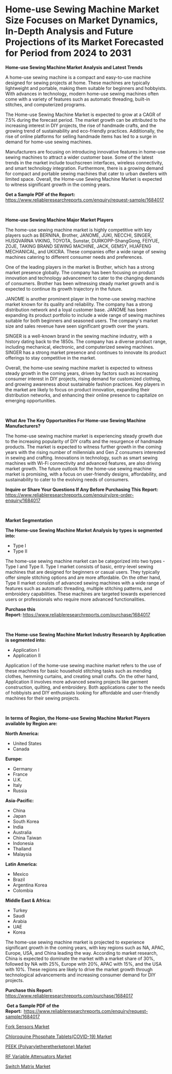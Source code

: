 <p><h1>Home-use Sewing Machine Market Size Focuses on Market Dynamics, In-Depth Analysis and Future Projections of its Market Forecasted for Period from 2024 to 2031</h1></p><p><strong>Home-use Sewing Machine Market Analysis and Latest Trends</strong></p>
<p><p>A home-use sewing machine is a compact and easy-to-use machine designed for sewing projects at home. These machines are typically lightweight and portable, making them suitable for beginners and hobbyists. With advances in technology, modern home-use sewing machines often come with a variety of features such as automatic threading, built-in stitches, and computerized programs.</p><p>The Home-use Sewing Machine Market is expected to grow at a CAGR of 7.5% during the forecast period. The market growth can be attributed to the increasing interest in DIY projects, the rise of handmade crafts, and the growing trend of sustainability and eco-friendly practices. Additionally, the rise of online platforms for selling handmade items has led to a surge in demand for home-use sewing machines.</p><p>Manufacturers are focusing on introducing innovative features in home-use sewing machines to attract a wider customer base. Some of the latest trends in the market include touchscreen interfaces, wireless connectivity, and smart technology integration. Furthermore, there is a growing demand for compact and portable sewing machines that cater to urban dwellers with limited space. Overall, the Home-use Sewing Machine Market is expected to witness significant growth in the coming years.</p></p>
<p><strong>Get a Sample PDF of the Report:&nbsp;</strong> <a href="https://www.reliableresearchreports.com/enquiry/request-sample/1684017">https://www.reliableresearchreports.com/enquiry/request-sample/1684017</a></p>
<p>&nbsp;</p>
<p><strong>Home-use Sewing Machine Major Market Players</strong></p>
<p><p>The home-use sewing machine market is highly competitive with key players such as BERNINA, Brother, JANOME, JUKI, NECCHI, SINGER, HUSQVARNA VIKING, TOYOTA, Sunstar, DURKOPP-ShangGong, FEIYUE, ZOJE, TAKING BRAND SEWING MACHINE, JACK, GEMSY, HUAFENG MECHANICAL, and UKICRA. These companies offer a wide range of sewing machines catering to different consumer needs and preferences.</p><p>One of the leading players in the market is Brother, which has a strong market presence globally. The company has been focusing on product innovation and technology advancement to cater to the changing demands of consumers. Brother has been witnessing steady market growth and is expected to continue its growth trajectory in the future.</p><p>JANOME is another prominent player in the home-use sewing machine market known for its quality and reliability. The company has a strong distribution network and a loyal customer base. JANOME has been expanding its product portfolio to include a wide range of sewing machines suitable for both beginners and seasoned users. The company's market size and sales revenue have seen significant growth over the years.</p><p>SINGER is a well-known brand in the sewing machine industry, with a history dating back to the 1850s. The company has a diverse product range, including mechanical, electronic, and computerized sewing machines. SINGER has a strong market presence and continues to innovate its product offerings to stay competitive in the market.</p><p>Overall, the home-use sewing machine market is expected to witness steady growth in the coming years, driven by factors such as increasing consumer interest in DIY projects, rising demand for customized clothing, and growing awareness about sustainable fashion practices. Key players in the market are likely to focus on product innovation, expanding their distribution networks, and enhancing their online presence to capitalize on emerging opportunities.</p></p>
<p>&nbsp;</p>
<p><strong>What Are The Key Opportunities For Home-use Sewing Machine Manufacturers?</strong></p>
<p><p>The home-use sewing machine market is experiencing steady growth due to the increasing popularity of DIY crafts and the resurgence of handmade products. The market is expected to witness further growth in the coming years with the rising number of millennials and Gen Z consumers interested in sewing and crafting. Innovations in technology, such as smart sewing machines with Wi-Fi connectivity and advanced features, are also driving market growth. The future outlook for the home-use sewing machine market is promising, with a focus on user-friendly designs, affordability, and sustainability to cater to the evolving needs of consumers.</p></p>
<p><strong>Inquire or Share Your Questions If Any Before Purchasing This Report:</strong> <a href="https://www.reliableresearchreports.com/enquiry/pre-order-enquiry/1684017">https://www.reliableresearchreports.com/enquiry/pre-order-enquiry/1684017</a></p>
<p>&nbsp;</p>
<p><strong>Market Segmentation</strong></p>
<p><strong>The Home-use Sewing Machine Market Analysis by types is segmented into:</strong></p>
<p><ul><li>Type I</li><li>Type II</li></ul></p>
<p><p>The home-use sewing machine market can be categorized into two types - Type I and Type II. Type I market consists of basic, entry-level sewing machines that are designed for beginners or casual users. They typically offer simple stitching options and are more affordable. On the other hand, Type II market consists of advanced sewing machines with a wide range of features such as automatic threading, multiple stitching patterns, and embroidery capabilities. These machines are targeted towards experienced users or professionals who require more advanced functionalities.</p></p>
<p><strong>Purchase this Report:&nbsp;</strong><a href="https://www.reliableresearchreports.com/purchase/1684017">https://www.reliableresearchreports.com/purchase/1684017</a></p>
<p>&nbsp;</p>
<p><strong>The Home-use Sewing Machine Market Industry Research by Application is segmented into:</strong></p>
<p><ul><li>Application I</li><li>Application II</li></ul></p>
<p><p>Application I of the home-use sewing machine market refers to the use of these machines for basic household stitching tasks such as mending clothes, hemming curtains, and creating small crafts. On the other hand, Application II involves more advanced sewing projects like garment construction, quilting, and embroidery. Both applications cater to the needs of hobbyists and DIY enthusiasts looking for affordable and user-friendly machines for their sewing projects.</p></p>
<p>&nbsp;</p>
<p><strong>In terms of Region, the Home-use Sewing Machine Market Players available by Region are:</strong></p>
<p>
    <p> <strong> North America: </strong>
        <ul>
            <li>United States</li>
            <li>Canada</li>
        </ul>
        </p> 
    <p> <strong> Europe: </strong>
        <ul>
            <li>Germany</li>
            <li>France</li>
            <li>U.K.</li>
            <li>Italy</li>
            <li>Russia</li>
        </ul>
        </p> 
    <p> <strong> Asia-Pacific: </strong>
        <ul>
            <li>China</li>
            <li>Japan</li>
            <li>South Korea</li>
            <li>India</li>
            <li>Australia</li>
            <li>China Taiwan</li>
            <li>Indonesia</li>
            <li>Thailand</li>
            <li>Malaysia</li>
        </ul>
        </p> 
    <p> <strong> Latin America: </strong>
        <ul>
            <li>Mexico</li>
            <li>Brazil</li>
            <li>Argentina Korea</li>
            <li>Colombia</li>
        </ul>
        </p> 
    <p> <strong> Middle East & Africa: </strong>
        <ul>
            <li>Turkey</li>
            <li>Saudi</li>
            <li>Arabia</li>
            <li>UAE</li>
            <li>Korea</li>
        </ul>
    </p>
    </p>
<p><p>The home-use sewing machine market is projected to experience significant growth in the coming years, with key regions such as NA, APAC, Europe, USA, and China leading the way. According to market research, China is expected to dominate the market with a market share of 30%, followed by NA with 25%, Europe with 20%, APAC with 15%, and the USA with 10%. These regions are likely to drive the market growth through technological advancements and increasing consumer demand for DIY projects.</p></p>
<p><strong>Purchase this Report: </strong><a href="https://www.reliableresearchreports.com/purchase/1684017">https://www.reliableresearchreports.com/purchase/1684017</a></p>
<p>&nbsp;<strong>Get a Sample PDF of the Report:&nbsp;&nbsp;</strong><a href="https://www.reliableresearchreports.com/enquiry/request-sample/1684017">https://www.reliableresearchreports.com/enquiry/request-sample/1684017</a></p>
<p><strong></strong></p>
<p><p><a href="https://medium.com/@zoerees777/analyzing-fork-sensors-market-global-industry-perspective-and-forecast-2024-to-2031-d0e9ca3cc120">Fork Sensors Market</a></p><p><a href="https://issuu.com/reportprime-2/docs/chloroquine-phosphate-tabletscovid-19-market-size-">Chloroquine Phosphate Tablets(COVID-19) Market</a></p><p><a href="https://issuu.com/reportprime-2/docs/peek-polyaryletheretherketone-market-size-2030.ppt">PEEK (Polyaryletheretherketone) Market</a></p><p><a href="https://medium.com/@annaalexander40/decoding-rf-variable-attenuators-market-metrics-market-share-trends-and-growth-patterns-c0bad70106ea">RF Variable Attenuators Market</a></p><p><a href="https://medium.com/@annaalexander40/switch-matrix-market-analysis-its-cagr-market-segmentation-and-global-industry-overview-c50beec4e2f7">Switch Matrix Market</a></p></p>